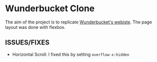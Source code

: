# Wunderbucket Clone
The aim of the project is to replicate [Wunderbucket's webiste](https://wunderbucket.io).
The page layout was done with flexbox.

## ISSUES/FIXES
- Horizontal Scroll: I fixed this by setting `overflow-x:hidden`
